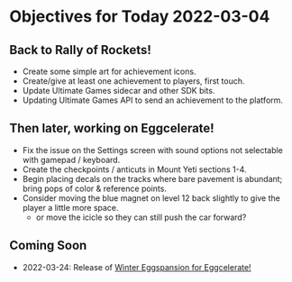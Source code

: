 # Objectives for Today 2022-03-04

## Back to Rally of Rockets!

- Create some simple art for achievement icons.
- Create/give at least one achievement to players, first touch.
- Update Ultimate Games sidecar and other SDK bits.
- Updating Ultimate Games API to send an achievement to the platform.

## Then later, working on Eggcelerate!

- Fix the issue on the Settings screen with sound options not selectable with gamepad / keyboard.
- Create the checkpoints / anticuts in Mount Yeti sections 1-4.
- Begin placing decals on the tracks where bare pavement is abundant; bring pops of color & reference points.
- Consider moving the blue magnet on level 12 back slightly to give the player a little more space.
  - or move the icicle so they can still push the car forward?

## Coming Soon

- 2022-03-24: Release of [Winter Eggspansion for Eggcelerate!](https://store.steampowered.com/app/1902100/Winter_Eggspansion_for_Eggcelerate/)
